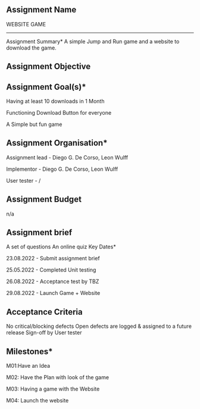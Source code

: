 ## Assignment Name 
WEBSITE GAME
<hr>
Assignment Summary*
A simple Jump and Run game and a website to download the game.

## Assignment Objective


## Assignment Goal(s)*
Having at least 10 downloads in 1 Month
<p>Functioning Download Button for everyone</p>
<p>A Simple but fun game</p>

## Assignment Organisation*
Assignment lead - Diego G. De Corso, Leon Wulff
<p>Implementor - Diego G. De Corso, Leon Wulff</p>
<p>User tester - /</p>


## Assignment Budget
n/a

## Assignment brief
A set of questions
An online quiz
Key Dates*
<p>23.08.2022 - Submit assignment brief</p>

<p>25.05.2022 - Completed Unit testing</p>
<p></p>26.08.2022 - Acceptance test by TBZ</p>
<p></p>29.08.2022 - Launch Game + Website </p>

## Acceptance Criteria
No critical/blocking defects
Open defects are logged & assigned to a future release
Sign-off by User tester



## Milestones*
<p>M01:Have an Idea</p> 
<p>M02: Have the Plan with look of the game</p> 
<p>M03: Having a game with the Website</p> 
<p>M04: Launch the website</p> 



